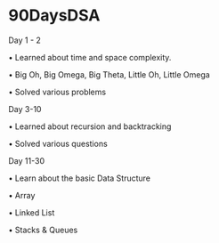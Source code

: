 # 90DaysDSA

Day 1 - 2

 •	Learned about time and space complexity.
 
 •	Big Oh, Big Omega, Big Theta, Little Oh, Little Omega
 
 •	Solved various problems

Day 3-10

•	Learned about recursion and backtracking

•	Solved various questions 

Day 11-30

•	Learn about the basic Data Structure

•	Array

•	Linked List

•	Stacks & Queues

